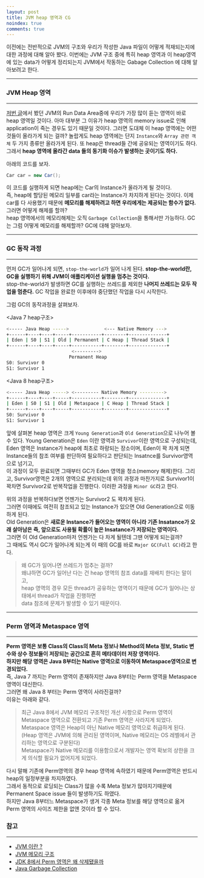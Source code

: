 ```yaml
---
layout: post
title: JVM heap 영역과 CG
noindex: true
comments: true
---
```


이전에는 전반적으로 JVM의 구조와 우리가 작성한 Java 파일이 어떻게 적재되는지에 대한 과정에
대해 알아 봤다.
이번에는 JVM 구조 중에 특히 heap 영역과 이 heap영역에 있는 data가 어떻게 정리되는지 JVM에서 작동하는
Gabage Collection 에 대해 알아보려고 한다.

---

### JVM Heap 영역
---

[저번 글](https://cargun3.github.io/post/2020-06-25-what-is-jvm/)에서 봤던 JVM의 Run Data Area중에 우리가 가장 많이 듣는 영역이 바로 heap 영역일 것이다.
아마 대부분 그 이유가 heap 영역의 memory issue로 인해 application이 죽는 경우도 있기 때문일 것이다.
그러면 도대체 이 heap 영역에는 어떤 것들이 올라가게 되는 걸까?
놀랍게도 heap 영역에는 단지 `Instance`와 `Array 관련 객체` 두 가지 종류만 올라가게 된다.
또 heap은 thread들 간에 공유되는 영역이기도 하다. 
그래서 **heap 영역에 올라간 data 들의 동기화 이슈가 발생하는 곳이기도 하다.**

아래의 코드를 보자.
```java
Car car = new Car();
```
이 코드를 실행하게 되면 heap에는 Car의 Instance가 올라가게 될 것이다. <br>
즉, heap에 할당된 메모리 일부를 car라는 Instance가 차지하게 된다는 것이다.
이제 car를 다 사용했기 때문에 **메모리를 해제하려고 하면 우리에게는 제공되는 함수가 없다.**
그러면 어떻게 해제를 할까?<br>
heap 영역에서의 메모리해제는 오직 `Garbage Collection`을 통해서만 가능하다.
GC는 그럼 어떻게 메모리를 해제할까? GC에 대해 알아보자.

---

### GC 동작 과정
---

먼저 GC가 일어나게 되면, `stop-the-world`가 일어 나게 된다.
**stop-the-world란, GC을 실행하기 위해 JVM이 애플리케이션 실행을 멈추는 것이다.**<br>
stop-the-world가 발생하면 GC를 실행하는 쓰레드를 제외한 **나머지 쓰레드는 모두 작업을 멈춘다.**
GC 작업을 완료한 이후에야 중단했던 작업을 다시 시작한다.

그럼 GC의 동작과정을 살펴보자.

<Java 7 heap구조>
```bash
<----- Java Heap ----->             <--- Native Memory --->
+------+----+----+-----+-----------+--------+--------------+
| Eden | S0 | S1 | Old | Permanent | C Heap | Thread Stack |
+------+----+----+-----+-----------+--------+--------------+
                        <--------->
                       Permanent Heap
S0: Survivor 0
S1: Survivor 1
```

<Java 8 heap구조>
```bash
<----- Java Heap -----> <--------- Native Memory --------->
+------+----+----+-----+-----------+--------+--------------+
| Eden | S0 | S1 | Old | Metaspace | C Heap | Thread Stack |
+------+----+----+-----+-----------+--------+--------------+
S0: Survivor 0
S1: Survivor 1
```

앞에 살펴본 heap 영역은 크게 `Young Generation`과 `Old Generation`으로 나누어 볼 수 있다.
Young Generation은 `Eden` 이란 영역과 `Survivor`이란 영역으로 구성되는데, Eden 영역은 Instance가 heap에 최초로 하랑되는 장소이며,
Eden이 꽉 차게 되면 Instance들의 참조 여부를 판단하여 필요하다고 판단되는 Insatnce를 Survivor영역으로 넘기고, <br>
이 과정이 모두 완료되면 그때부터 GC가 Eden 영역을 청소(memory 해제)한다.
그리고, Survivor영역은 2개의 영역으로 분리되는데 위의 과정과 마찬가지로 Survivor1이 꽉차면 Survivor2로 반복작업을 진행한다.
이러한 과정을 `Minor GC`라고 한다.

위의 과정을 반복하다보면 언젠가는 Survivor2 도 꽉차게 된다.<br>
그러면 이때에도 여전히 참조되고 있는 Instance가 있으면 Old Generation으로 이동하게 된다.<br>
Old Generation은 **새로운 Instance가 들어오는 영역이 아니라 기존 Insatance가 오래 살아남은 즉, 앞으로도 사용될 확률이 높은 Insatance가 저장되는 영역이다.**<br>
그러면 이 Old Generation마저 언젠가는 다 차게 될텐데 그땐 어떻게 되는걸까?<br>
그 때에도 역시 GC가 일어나게 되는게 이 때의 GC를 바로 `Major GC(Full GC)`라고 한다.

>왜 GC가 일어나면 쓰레드가 멈추는 걸까?<br>
>왜냐하면 GC가 일어난 다는 건 heap 영역의 참조 data를 재배치 한다는 말이고,<br>
>heap 영역의 경우 모든 thread가 공유하는 영역이기 때문에 GC가 일어나는 상태에서 thread가 작업을 진행하면<br>
>data 참조에 문제가 발생할 수 있기 때문이다.


---
### Perm 영역과 Metaspace 영역
---
**Perm 영역은 보통 Class의 Class의 Meta 정보나 Method의 Meta 정보, Static 변수와 상수 정보들이 저장되는 공간으로 흔히 메타데이터 저장 영역이다.**<br>
**하지만 해당 영역은 Java 8부터는 Native 영역으로 이동하여 Metaspace영역으로 변경되었다.**<br>
즉, Java 7 까지는 Perm 영역이 존재하지만 Java 8부터는 Perm 영역을 Metaspace영역이 대신한다.<br>
그러면 왜 Java 8 부터는 Perm 영역이 사라진걸까?<br>
이유는 아래와 같다.<br>

> 최근 Java 8에서 JVM 메모리 구조적인 개선 사항으로 Perm 영역이 Metaspace 영역으로 전환되고 기존 Perm 영역은 사라지게 되었다. <br>
> Metaspace 영역은 Heap이 아닌 Native 메모리 영역으로 취급하게 된다. <br>
> (Heap 영역은 JVM에 의해 관리된 영역이며, Native 메모리는 OS 레벨에서 관리하는 영역으로 구분된다) <br>
> Metaspace가 Native 메모리를 이용함으로서 개발자는 영역 확보의 상한을 크게 의식할 필요가 없어지게 되었다.<br>

다시 말해 기존에 Perm영역의 경우 heap 영역에 속하였기 때문에 Perm영역은 반드시 heap의 일정부분을 차지하였다.<br>
그래서 동적으로 로딩되는 Class가 많을 수록 Meta 정보가 많아지기때문에 Permanent Space issue 들이 발생하기도 하였다.<br>
하지만 Java 8부터느 Metaspace가 생겨 각종 Meta 정보를 해당 영역으로 옮겨 Perm 영역의 사이즈 제한을 없앤 것이라 할 수 있다.<br>



### 참고
---
- [JVM 이란 ?](https://skibis.tistory.com/330)
- [JVM 메모리 구조](https://12bme.tistory.com/382)
- [JDK 8에서 Perm 영역은 왜 삭제됐을까](https://johngrib.github.io/wiki/java8-why-permgen-removed)
- [Java Garbage Collection](https://d2.naver.com/helloworld/1329)
